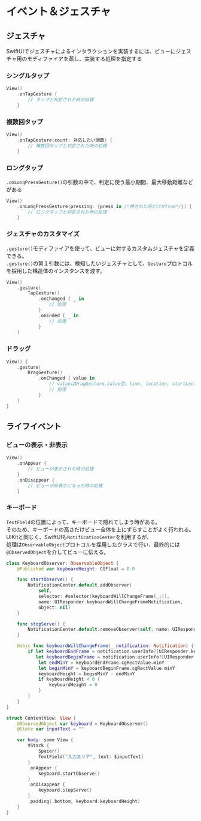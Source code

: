 # イベント＆ジェスチャ

## ジェスチャ

SwiftUIでジェスチャによるインタラクションを実装するには、ビューにジェスチャ用のモディファイアを蒸し、実装する処理を指定する

### シングルタップ

```swift
View()
    .onTapGesture {
        // タップと判定された時の処理
    }
```

### 複数回タップ

```swift
View()
    .onTapGesture(count: 対応したい回数) {
        // 複数回タップと判定された時の処理
    }
```

### ロングタップ

`.onLongPressGesture()`の引数の中で、判定に使う最小期間、最大移動距離などがある
```swift
View()
    .onLongPressGesture(pressing: {press in /*押された時だけがtrue*/}) {
        // ロングタップと判定された時の処理
    }
```

### ジェスチャのカスタマイズ

`.gesture()`モディファイアを使って、ビューに対するカスタムジェスチャを定義できる。  
`.gesture()`の第１引数には、検知したいジェスチャとして、`Gesture`プロトコルを採用した構造体のインスタンスを渡す。
```swift
View()
    .gesture(
        TapGesture()
            .onChanged { _ in
                // 処理
            }
            .onEnded { _ in
                // 処理
            }
    )
```

### ドラッグ

```swift
View() {
    .gesture(
        DragGesture()
            .onChanged { value in
                // valueはDragGesture.Value型。time, location, startLocation, translationなどのプロパティがある。
                // 処理
            }
    )
}
```

## ライフイベント

### ビューの表示・非表示

```swift
View()
    .onAppear {
        // ビューが表示された時の処理
    }
    .onDisappear {
        // ビューが非表示になった時の処理
    }
```

### キーボード

`TextField`の位置によって、キーボードで隠れてしまう時がある。  
そのため、キーボードの高さだけビュー全体を上にずらすことがよく行われる。  
UIKitと同じく、SwiftUIも`NotificationCenter`を利用するが、  
処理は`ObservableObject`プロトコルを採用したクラスで行い、最終的には`@ObservedObject`を介してビューに伝える。
```swift
class KeyboardObserver: ObservableObject {
    @Published var keyboardHeight: CGFloat = 0.0

    func startObserve() {
        NotificationCenter.default.addObserver(
            self,
            selector: #selector(keyboardWillChangeFrame(_:)),
            name: UIResponder.keyboardWillChangeFrameNotification,
            object: nil)
    }

    func stopServe() {
        NotificationCenter.default.removeObserver(self, name: UIResponder.keyboardWillChangeFrameNotification, object: nil)
    }

    @objc func keyboardWillChangeFrame(_ notification: Notification) {
        if let keyboardEndFrame = notification.userInfo?[UIResponder.keyboardFrameEndUserInfoKey] as? NSValue,
           let keyboardBeginFrame = notification.userInfo?[UIResponder.keyboardFrameBeginUserInfoKey] as? NSValue {
            let endMinY = keyboardEndFrame.cgRectValue.minY
            let beginMinY = keyboardBeginFrame.cgRectValue.minY
            keyboardHeight = beginMinY - endMinY
            if keyboardHeight < 0 {
                keyboardHeight = 0
            }
        }
    }
}

struct ContentView: View {
    @ObservedObject var keyboard = KeyboardObserver()
    @State var inputText = ""

    var body: some View {
        VStack {
            Spacer()
            TextField("入力エリア", text: $inputText)
        }
        .onAppear {
            keyboard.startObserve()
        }
        .onDisappear {
            keyboard.stopServe()
        }
        .padding(.bottom, keyboard.keyboardHeight)
    }
}
```
